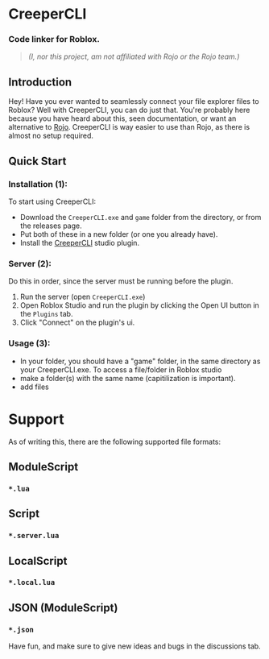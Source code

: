 # CreeperCLI
### Code linker for Roblox.

> *(I, nor this project, am not affiliated with Rojo or the Rojo team.)*

## Introduction
Hey!
Have you ever wanted to seamlessly connect your file explorer files to Roblox? Well with CreeperCLI, you can do just that.
You're probably here because you have heard about this, seen documentation, or want an alternative to [Rojo](https://rojo.space).
CreeperCLI is way easier to use than Rojo, as there is almost no setup required.

## Quick Start
### Installation (1):
To start using CreeperCLI:
- Download the `CreeperCLI.exe` and `game` folder from the directory, or from the releases page.
- Put both of these in a new folder (or one you already have).
- Install the [CreeperCLI](https://create.roblox.com/marketplace/asset/16046554691) studio plugin.

### Server (2):
Do this in order, since the server must be running before the plugin.
1. Run the server (open `CreeperCLI.exe`)
2. Open Roblox Studio and run the plugin by clicking the Open UI button in the `Plugins` tab.
3. Click "Connect" on the plugin's ui.

### Usage (3):
- In your folder, you should have a "game" folder, in the same directory as your CreeperCLI.exe. To access a file/folder in Roblox studio
- make a folder(s) with the same name (capitilization is important).
- add files

# Support
As of writing this, there are the following supported file formats:
## ModuleScript
### `*.lua`
## Script
### `*.server.lua`
## LocalScript
### `*.local.lua`
## JSON (ModuleScript)
### `*.json`

Have fun, and make sure to give new ideas and bugs in the discussions tab.